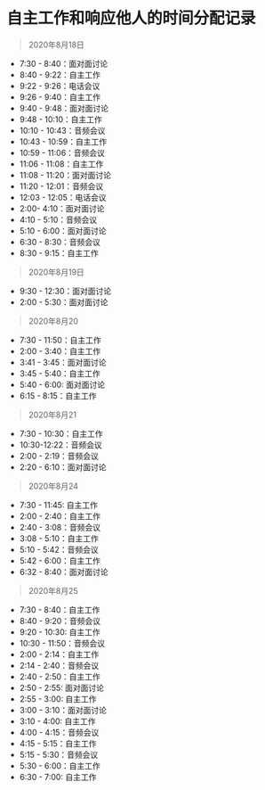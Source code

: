# 自主工作和响应他人的时间分配记录

> 2020年8月18日

- 7:30 - 8:40：面对面讨论
- 8:40 - 9:22：自主工作 
- 9:22 - 9:26：电话会议
- 9:26 - 9:40：自主工作
- 9:40 - 9:48：面对面讨论
- 9:48 - 10:10：自主工作
- 10:10 - 10:43：音频会议
- 10:43 - 10:59：自主工作
- 10:59 - 11:06：音频会议
- 11:06 - 11:08：自主工作
- 11:08 - 11:20：面对面讨论
- 11:20 - 12:01：音频会议
- 12:03 - 12:05：电话会议
- 2:00- 4:10：面对面讨论
- 4:10 - 5:10：音频会议
- 5:10 - 6:00：面对面讨论
- 6:30 -  8:30：音频会议
- 8:30 - 9:15：自主工作

> 2020年8月19日
- 9:30 - 12:30：面对面讨论
- 2:00 - 5:30：面对面讨论

> 2020年8月20

- 7:30 - 11:50：自主工作
- 2:00 - 3:40：自主工作
- 3:41 - 3:45：面对面讨论
- 3:45 - 5:40：自主工作
- 5:40 - 6:00: 面对面讨论
- 6:15 - 8:15：自主工作

> 2020年8月21

- 7:30 - 10:30：自主工作
- 10:30-12:22：音频会议
- 2:00 - 2:19：音频会议
- 2:20 - 6:10：面对面讨论

> 2020年8月24

- 7:30 - 11:45: 自主工作
- 2:00 - 2:40：自主工作
- 2:40 - 3:08：音频会议
- 3:08 - 5:10：自主工作
- 5:10 - 5:42：音频会议
- 5:42 - 6:00：自主工作
- 6:32 - 8:40：面对面讨论

> 2020年8月25

- 7:30 - 8:40：自主工作
- 8:40 - 9:20：音频会议
- 9:20 - 10:30: 自主工作
- 10:30 - 11:50：音频会议
- 2:00 - 2:14：自主工作
- 2:14 - 2:40：音频会议
- 2:40 - 2:50：自主工作
- 2:50 - 2:55: 面对面讨论
- 2:55 - 3:00: 自主工作
- 3:00 - 3:10：面对面讨论
- 3:10 - 4:00: 自主工作
- 4:00 - 4:15：音频会议
- 4:15 - 5:15：自主工作
- 5:15 - 5:30：音频会议
- 5:30 - 6:00：自主工作
- 6:30 - 7:00:  自主工作

